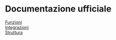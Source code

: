 # Documentazione ufficiale

[Funzioni](https://hpbdev.cf/docs/Funzioni)<br>
[Integrazioni](https://hpbdev.cf/docs/Int)<br>
[Struttura](https://hpbdev.cf/n)

